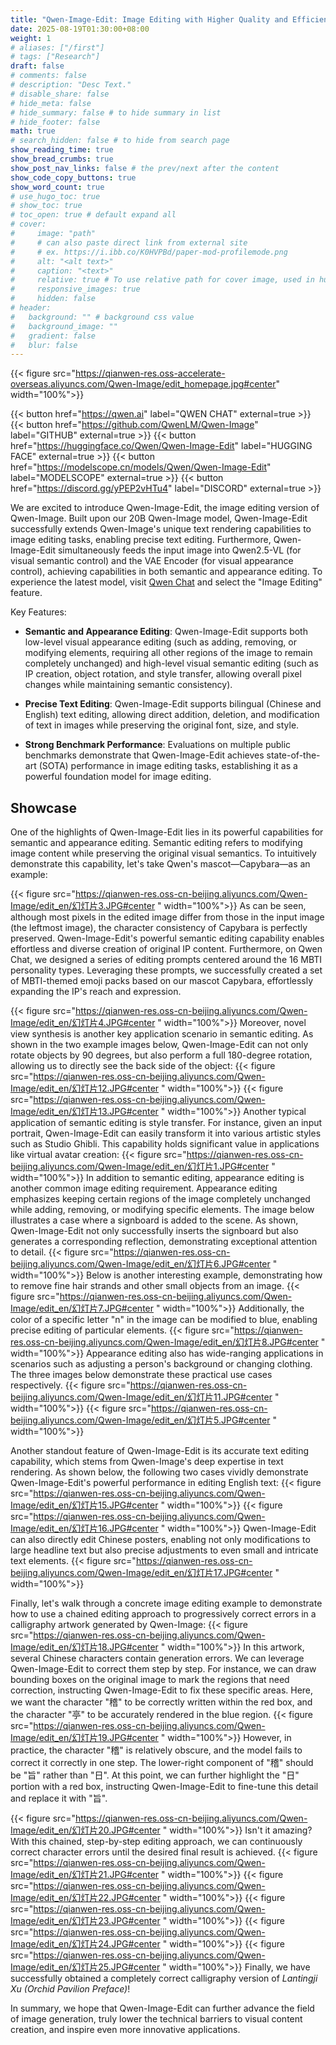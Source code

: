 ```yaml
---
title: "Qwen-Image-Edit: Image Editing with Higher Quality and Efficiency"
date: 2025-08-19T01:30:00+08:00
weight: 1
# aliases: ["/first"]
# tags: ["Research"]
draft: false
# comments: false
# description: "Desc Text."
# disable_share: false
# hide_meta: false
# hide_summary: false # to hide summary in list
# hide_footer: false
math: true
# search_hidden: false # to hide from search page
show_reading_time: true
show_bread_crumbs: true
show_post_nav_links: false # the prev/next after the content
show_code_copy_buttons: true
show_word_count: true
# use_hugo_toc: true
# show_toc: true
# toc_open: true # default expand all
# cover:
#     image: "path"
#     # can also paste direct link from external site
#     # ex. https://i.ibb.co/K0HVPBd/paper-mod-profilemode.png
#     alt: "<alt text>"
#     caption: "<text>"
#     relative: true # To use relative path for cover image, used in hugo Page-bundles
#     responsive_images: true
#     hidden: false
# header:
#   background: "" # background css value
#   background_image: ""
#   gradient: false
#   blur: false
---
```

{{< figure src="https://qianwen-res.oss-accelerate-overseas.aliyuncs.com/Qwen-Image/edit_homepage.jpg#center" width="100%">}}


{{< button href="https://qwen.ai" label="QWEN CHAT" external=true >}}
{{< button href="https://github.com/QwenLM/Qwen-Image" label="GITHUB" external=true >}}
{{< button href="https://huggingface.co/Qwen/Qwen-Image-Edit" label="HUGGING FACE" external=true >}}
{{< button href="https://modelscope.cn/models/Qwen/Qwen-Image-Edit" label="MODELSCOPE" external=true >}}
{{< button href="https://discord.gg/yPEP2vHTu4" label="DISCORD" external=true >}}


We are excited to introduce Qwen-Image-Edit, the image editing version of Qwen-Image. Built upon our 20B Qwen-Image model, Qwen-Image-Edit successfully extends Qwen-Image's unique text rendering capabilities to image editing tasks, enabling precise text editing. Furthermore, Qwen-Image-Edit simultaneously feeds the input image into Qwen2.5-VL (for visual semantic control) and the VAE Encoder (for visual appearance control), achieving capabilities in both semantic and appearance editing. To experience the latest model, visit [Qwen Chat](https://qwen.ai) and select the "Image Editing" feature.

Key Features:

* **Semantic and Appearance Editing**: Qwen-Image-Edit supports both low-level visual appearance editing (such as adding, removing, or modifying elements, requiring all other regions of the image to remain completely unchanged) and high-level visual semantic editing (such as IP creation, object rotation, and style transfer, allowing overall pixel changes while maintaining semantic consistency).

* **Precise Text Editing**: Qwen-Image-Edit supports bilingual (Chinese and English) text editing, allowing direct addition, deletion, and modification of text in images while preserving the original font, size, and style.

* **Strong Benchmark Performance**: Evaluations on multiple public benchmarks demonstrate that Qwen-Image-Edit achieves state-of-the-art (SOTA) performance in image editing tasks, establishing it as a powerful foundation model for image editing.


## Showcase
One of the highlights of Qwen-Image-Edit lies in its powerful capabilities for semantic and appearance editing. Semantic editing refers to modifying image content while preserving the original visual semantics. To intuitively demonstrate this capability, let's take Qwen's mascot—Capybara—as an example:

{{< figure src="https://qianwen-res.oss-cn-beijing.aliyuncs.com/Qwen-Image/edit_en/幻灯片3.JPG#center " width="100%">}}
As can be seen, although most pixels in the edited image differ from those in the input image (the leftmost image), the character consistency of Capybara is perfectly preserved. Qwen-Image-Edit's powerful semantic editing capability enables effortless and diverse creation of original IP content.
Furthermore, on Qwen Chat, we designed a series of editing prompts centered around the 16 MBTI personality types. Leveraging these prompts, we successfully created a set of MBTI-themed emoji packs based on our mascot Capybara, effortlessly expanding the IP's reach and expression.

{{< figure src="https://qianwen-res.oss-cn-beijing.aliyuncs.com/Qwen-Image/edit_en/幻灯片4.JPG#center " width="100%">}}
Moreover, novel view synthesis is another key application scenario in semantic editing. As shown in the two example images below, Qwen-Image-Edit can not only rotate objects by 90 degrees, but also perform a full 180-degree rotation, allowing us to directly see the back side of the object:
{{< figure src="https://qianwen-res.oss-cn-beijing.aliyuncs.com/Qwen-Image/edit_en/幻灯片12.JPG#center " width="100%">}}
{{< figure src="https://qianwen-res.oss-cn-beijing.aliyuncs.com/Qwen-Image/edit_en/幻灯片13.JPG#center " width="100%">}}
Another typical application of semantic editing is style transfer. For instance, given an input portrait, Qwen-Image-Edit can easily transform it into various artistic styles such as Studio Ghibli. This capability holds significant value in applications like virtual avatar creation:
{{< figure src="https://qianwen-res.oss-cn-beijing.aliyuncs.com/Qwen-Image/edit_en/幻灯片1.JPG#center " width="100%">}}
In addition to semantic editing, appearance editing is another common image editing requirement. Appearance editing emphasizes keeping certain regions of the image completely unchanged while adding, removing, or modifying specific elements. The image below illustrates a case where a signboard is added to the scene. 
As shown, Qwen-Image-Edit not only successfully inserts the signboard but also generates a corresponding reflection, demonstrating exceptional attention to detail.
{{< figure src="https://qianwen-res.oss-cn-beijing.aliyuncs.com/Qwen-Image/edit_en/幻灯片6.JPG#center " width="100%">}}
Below is another interesting example, demonstrating how to remove fine hair strands and other small objects from an image.
{{< figure src="https://qianwen-res.oss-cn-beijing.aliyuncs.com/Qwen-Image/edit_en/幻灯片7.JPG#center " width="100%">}}
Additionally, the color of a specific letter "n" in the image can be modified to blue, enabling precise editing of particular elements.
{{< figure src="https://qianwen-res.oss-cn-beijing.aliyuncs.com/Qwen-Image/edit_en/幻灯片8.JPG#center " width="100%">}}
Appearance editing also has wide-ranging applications in scenarios such as adjusting a person's background or changing clothing. The three images below demonstrate these practical use cases respectively.
{{< figure src="https://qianwen-res.oss-cn-beijing.aliyuncs.com/Qwen-Image/edit_en/幻灯片11.JPG#center " width="100%">}}
{{< figure src="https://qianwen-res.oss-cn-beijing.aliyuncs.com/Qwen-Image/edit_en/幻灯片5.JPG#center " width="100%">}}

Another standout feature of Qwen-Image-Edit is its accurate text editing capability, which stems from Qwen-Image's deep expertise in text rendering. As shown below, the following two cases vividly demonstrate Qwen-Image-Edit's powerful performance in editing English text:
{{< figure src="https://qianwen-res.oss-cn-beijing.aliyuncs.com/Qwen-Image/edit_en/幻灯片15.JPG#center " width="100%">}}
{{< figure src="https://qianwen-res.oss-cn-beijing.aliyuncs.com/Qwen-Image/edit_en/幻灯片16.JPG#center " width="100%">}}
Qwen-Image-Edit can also directly edit Chinese posters, enabling not only modifications to large headline text but also precise adjustments to even small and intricate text elements.
{{< figure src="https://qianwen-res.oss-cn-beijing.aliyuncs.com/Qwen-Image/edit_en/幻灯片17.JPG#center " width="100%">}}

Finally, let's walk through a concrete image editing example to demonstrate how to use a chained editing approach to progressively correct errors in a calligraphy artwork generated by Qwen-Image:
{{< figure src="https://qianwen-res.oss-cn-beijing.aliyuncs.com/Qwen-Image/edit_en/幻灯片18.JPG#center " width="100%">}}
In this artwork, several Chinese characters contain generation errors. We can leverage Qwen-Image-Edit to correct them step by step. For instance, we can draw bounding boxes on the original image to mark the regions that need correction, instructing Qwen-Image-Edit to fix these specific areas. Here, we want the character "稽" to be correctly written within the red box, and the character "亭" to be accurately rendered in the blue region.
{{< figure src="https://qianwen-res.oss-cn-beijing.aliyuncs.com/Qwen-Image/edit_en/幻灯片19.JPG#center " width="100%">}}
However, in practice, the character "稽" is relatively obscure, and the model fails to correct it correctly in one step. The lower-right component of "稽" should be "旨" rather than "日". At this point, we can further highlight the "日" portion with a red box, instructing Qwen-Image-Edit to fine-tune this detail and replace it with "旨".

{{< figure src="https://qianwen-res.oss-cn-beijing.aliyuncs.com/Qwen-Image/edit_en/幻灯片20.JPG#center " width="100%">}}
Isn't it amazing? With this chained, step-by-step editing approach, we can continuously correct character errors until the desired final result is achieved.
{{< figure src="https://qianwen-res.oss-cn-beijing.aliyuncs.com/Qwen-Image/edit_en/幻灯片21.JPG#center " width="100%">}}
{{< figure src="https://qianwen-res.oss-cn-beijing.aliyuncs.com/Qwen-Image/edit_en/幻灯片22.JPG#center " width="100%">}}
{{< figure src="https://qianwen-res.oss-cn-beijing.aliyuncs.com/Qwen-Image/edit_en/幻灯片23.JPG#center " width="100%">}}
{{< figure src="https://qianwen-res.oss-cn-beijing.aliyuncs.com/Qwen-Image/edit_en/幻灯片24.JPG#center " width="100%">}}
{{< figure src="https://qianwen-res.oss-cn-beijing.aliyuncs.com/Qwen-Image/edit_en/幻灯片25.JPG#center " width="100%">}}
Finally, we have successfully obtained a completely correct calligraphy version of *Lantingji Xu (Orchid Pavilion Preface)*!

In summary, we hope that Qwen-Image-Edit can further advance the field of image generation, truly lower the technical barriers to visual content creation, and inspire even more innovative applications.